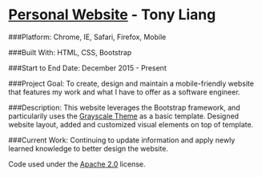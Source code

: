 # [Personal Website](index.html) - Tony Liang

###Platform:
Chrome, IE, Safari, Firefox, Mobile

###Built With:
HTML, CSS, Bootstrap

###Start to End Date:
December 2015 - Present

###Project Goal: 
To create, design and maintain a mobile-friendly website that features my work and what I have to offer as a software engineer.

###Description:
This website leverages the Bootstrap framework, and particularily uses the [Grayscale Theme](http://startbootstrap.com/template-overviews/grayscale/) as a basic template. Designed website layout, added and customized visual elements on top of template.

###Current Work:
Continuing to update information and apply newly learned knowledge to better design the website.

Code used under the [Apache 2.0](https://github.com/IronSummitMedia/startbootstrap-grayscale/blob/gh-pages/LICENSE) license.